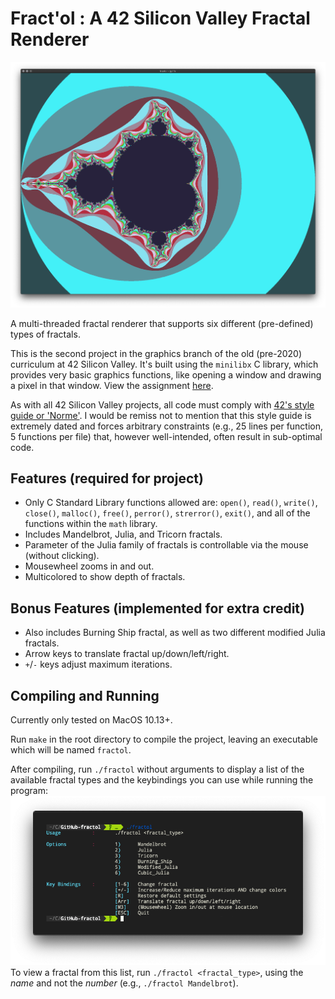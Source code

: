# Fract'ol : A 42 Silicon Valley Fractal Renderer

![screenshot](/screenshots/mandelbrot.png?raw=true)

A multi-threaded fractal renderer that supports six different (pre-defined) types of fractals.

This is the second project in the graphics branch of the old (pre-2020) curriculum at 42 Silicon Valley. It's built using the `minilibx` C library, which provides very basic graphics functions, like opening a window and drawing a pixel in that window. View the assignment [here](https://github.com/jakemgilfix/ft_fractol-Fractal-Fun/blob/master/fract_ol.en.pdf).

As with all 42 Silicon Valley projects, all code must comply with [42's style guide or 'Norme'](https://github.com/jakemgilfix/ft_fractol-Fractal-Fun/blob/master/norme.en.pdf). I would be remiss not to mention that this style guide is extremely dated and forces arbitrary constraints (e.g., 25 lines per function, 5 functions per file) that, however well-intended, often result in sub-optimal code.

## Features (required for project)
* Only C Standard Library functions allowed are: `open()`, `read()`, `write()`, `close()`, `malloc()`, `free()`, `perror()`, `strerror()`, `exit()`, and all of the functions within the `math` library.
* Includes Mandelbrot, Julia, and Tricorn fractals.
* Parameter of the Julia family of fractals is controllable via the mouse (without clicking).
* Mousewheel zooms in and out.
* Multicolored to show depth of fractals.

## Bonus Features (implemented for extra credit)
* Also includes Burning Ship fractal, as well as two different modified Julia fractals.
* Arrow keys to translate fractal up/down/left/right.
* `+`/`-` keys adjust maximum iterations.

## Compiling and Running
Currently only tested on MacOS 10.13+.

Run `make` in the root directory to compile the project, leaving an executable which will be named `fractol`.

After compiling, run `./fractol` without arguments to display a list of the available fractal types and the keybindings you can use while running the program:
![screenshot](/screenshots/menu.png?raw=true)
To view a fractal from this list, run `./fractol <fractal_type>`, using the *name* and not the *number* (e.g., `./fractol Mandelbrot`).
